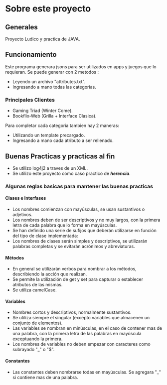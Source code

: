 # Sobre este proyecto

## Generales 

Proyecto Ludico y practica de JAVA.

## Funcionamiento
Este programa generara jsons para ser utilizados en apps y juegos que lo requieran.
Se puede generar con 2 metodos :
 * Leyendo un archivo "attributes.txt".
 * Ingresando a mano todas las categorias.

### Principales Clientes
 * Gaming Triad (Winter Come).
 * Bookflix-Web (Grilla + Interface Clasica).

Para completar cada categoria tambien hay 2 maneras:
* Utilizando un template precargado.
* Ingresando a mano cada atributo a ser rellenado.

## Buenas Practicas y practicas al fin

* Se utilizo log4j2 a traves de un XML.
* Se utilizo este proyecto como caso practico de ***herencia***.
  
### Algunas reglas basicas para mantener las buenas practicas

#### Clases e Interfases
 * Los nombres comienzan con mayúsculas, se usan sustantivos o adjetivos.
 * Los nombres deben de ser descriptivos y no muy largos, con la primera letra de cada palabra que lo forma en mayúsculas.
 * Se han definido una serie de sufijos que deberán utilizarse en función del tipo de clase implementada:
 * Los nombres de clases serán simples y descriptivos, se utilizarán palabras completas y se evitarán acrónimos y abreviaturas.

#### Métodos
* En general se utilizarán verbos para nombrar a los métodos, describiendo la acción que realizan. 
* Se permite la utilización de get y set para capturar o establecer atributos de las mismas.
* Se utiliza camelCase.

#### Variables
 * Nombres cortos y descriptivos, normalmente sustantivos.
 * Se utiliza siempre el singular (excepto variables que almacenen un conjunto de elementos).
 * Las variables se nombran en minúsculas, en el caso de contener mas de una palabra, con la primera letra de las palabras en mayúscula exceptuando la primera.
 * Los nombres de variables no deben empezar con caracteres como subrayado "_" o "$".
   
#### Constantes
 * Las constantes deben nombrarse todas en mayúsculas. Se agregara "_" si contiene mas de una palabra.
